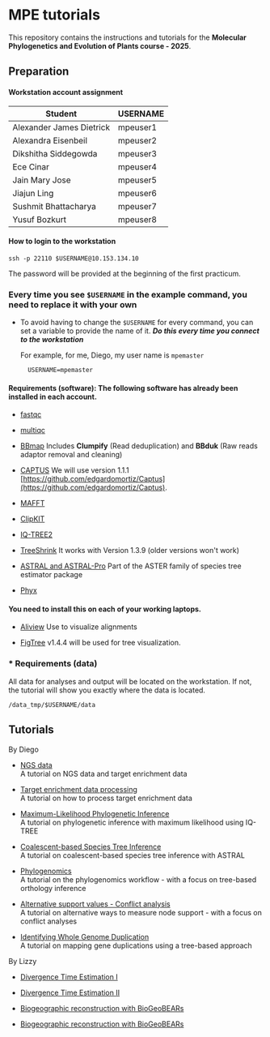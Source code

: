 # MPE tutorials

This repository contains the instructions and tutorials for the **Molecular Phylogenetics and Evolution of Plants course - 2025**.


## Preparation

#### Workstation account assignment

| Student | USERNAME |
| -------- | ------- |
| Alexander James	Dietrick | mpeuser1 |
| Alexandra	Eisenbeil | mpeuser2 |
| Dikshitha	Siddegowda | mpeuser3 |
| Ece	Cinar | mpeuser4 |
| Jain Mary	Jose | mpeuser5 |
| Jiajun	Ling | mpeuser6 |
| Sushmit	Bhattacharya | mpeuser7 |
| Yusuf	Bozkurt | mpeuser8 |

#### How to login to the workstation

	ssh -p 22110 $USERNAME@10.153.134.10
	
The password will be provided at the beginning of the first practicum. 

### Every time you see `$USERNAME` in the example command, you need to replace it with your own

* To avoid having to change the `$USERNAME` for every command, you can set a variable to provide the name of it. ***Do this every time you connect to the workstation***

	For example, for me, Diego, my user name is `mpemaster`
	
		USERNAME=mpemaster


#### Requirements (software): The following software has already been installed in each account.


* [fastqc](https://www.bioinformatics.babraham.ac.uk/projects/fastqc/)

* [multiqc](https://seqera.io/multiqc/)

* [BBmap](https://sourceforge.net/projects/bbmap/) Includes **Clumpify** (Read deduplication) and **BBduk** (Raw reads adaptor removal and cleaning) 

* [CAPTUS](https://edgardomortiz.github.io/captus.docs/) We will use version 1.1.1 [https://github.com/edgardomortiz/Captus](https://github.com/edgardomortiz/Captus).

* [MAFFT](https://mafft.cbrc.jp/alignment/software/)

* [ClipKIT](https://github.com/JLSteenwyk/ClipKIT)

* [IQ-TREE2](http://www.iqtree.org/)

* [TreeShrink](https://github.com/uym2/TreeShrink) It works with Version 1.3.9 (older versions won't work)

* [ASTRAL and ASTRAL-Pro](https://github.com/chaoszhang/ASTER) Part of the ASTER family of species tree estimator package

* [Phyx](https://github.com/FePhyFoFum/phyx)


#### You need to install this on each of your working laptops.

* [Aliview](https://ormbunkar.se/aliview/) Use to visualize alignments

* [FigTree](https://github.com/rambaut/figtree/releases) v1.4.4 will be used for tree visualization. 


### * Requirements (data)

All data for analyses and output will be located on the workstation. If not, the tutorial will show you exactly where the data is located.

	/data_tmp/$USERNAME/data
		
		
## Tutorials

By Diego

* [NGS data](tutorials/NGS.md)<br>A tutorial on NGS data and target enrichment data

* [Target enrichment data processing](tutorials/CAPTUS.md)<br>A tutorial on how to process target enrichment data

* [Maximum-Likelihood Phylogenetic Inference](tutorials/ML.md)<br>A tutorial on phylogenetic inference with maximum likelihood using IQ-TREE

* [Coalescent-based Species Tree Inference](tutorials/ASTRAL.md)<br>A tutorial on coalescent-based species tree inference with ASTRAL

* [Phylogenomics](tutorials/ORTHOLOGY.md)<br>A tutorial on the phylogenomics workflow - with a focus on tree-based orthology inference

* [Alternative support values - Conflict analysis](tutorials/CONFLICT.MD)<br>A tutorial on alternative ways to measure node support - with a focus on conflict analyses

* [Identifying Whole Genome Duplication](tutorials/WGD.md)<br>A tutorial on mapping gene duplications using a tree-based approach

By Lizzy

* [Divergence Time Estimation I](https://github.com/joyceem/MPEP_tutorials/blob/main/tutorials/DivergenceTimeEstimation_FossilCalibrations.md)<br>

* [Divergence Time Estimation II](https://github.com/joyceem/MPEP_tutorials/blob/main/tutorials/DivergenceTimeEstimation_BEAST_TargetCapture.md)<br>

* [Biogeographic reconstruction with BioGeoBEARs](https://github.com/joyceem/MPEP_tutorials/blob/main/tutorials/Ancestral_Area_Reconstruction.md)<br>

* [Biogeographic reconstruction with BioGeoBEARs](https://github.com/joyceem/MPEP_tutorials/blob/main/tutorials/Ancestral_Trait_Reconstruction.md)<br>











